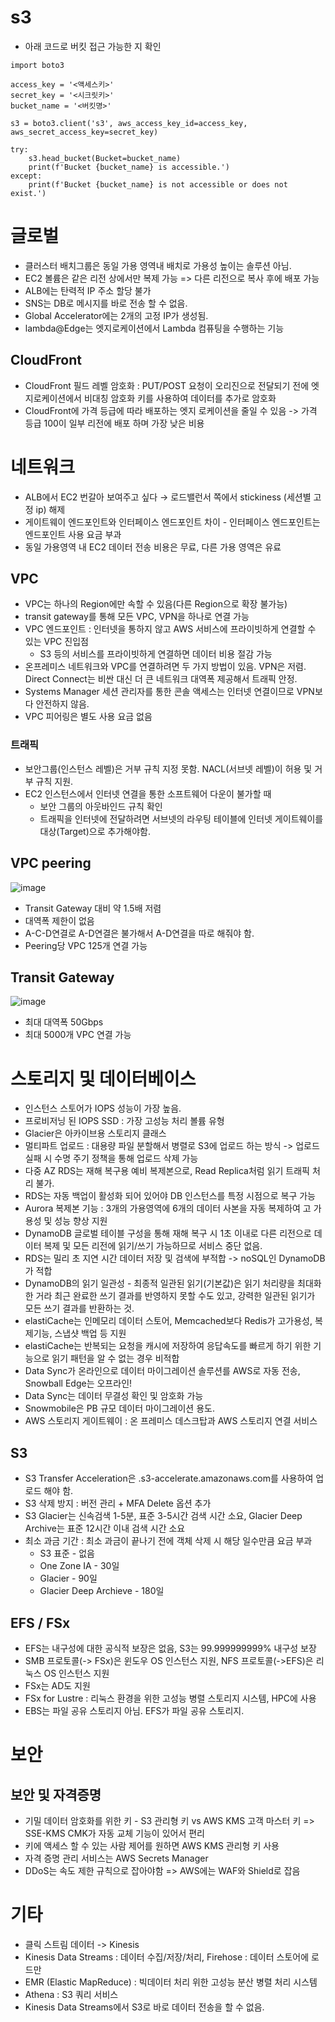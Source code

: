 # s3
- 아래 코드로 버킷 접근 가능한 지 확인 
```
import boto3

access_key = '<액세스키>'
secret_key = '<시크릿키>'
bucket_name = '<버킷명>'

s3 = boto3.client('s3', aws_access_key_id=access_key, aws_secret_access_key=secret_key)

try:
    s3.head_bucket(Bucket=bucket_name)
    print(f'Bucket {bucket_name} is accessible.')
except:
    print(f'Bucket {bucket_name} is not accessible or does not exist.')

```

# 글로벌
- 클러스터 배치그룹은 동일 가용 영역내 배치로 가용성 높이는 솔루션 아님.
- EC2 볼륨은 같은 리전 상에서만 복제 가능 => 다른 리전으로 복사 후에 배포 가능
- ALB에는 탄력적 IP 주소 할당 불가
- SNS는 DB로 메시지를 바로 전송 할 수 없음.
- Global Accelerator에는 2개의 고정 IP가 생성됨.
- lambda@Edge는 엣지로케이션에서 Lambda 컴퓨팅을 수행하는 기능

## CloudFront
- CloudFront 필드 레벨 암호화 : PUT/POST 요청이 오리진으로 전달되기 전에 엣지로케이션에서 비대칭 암호화 키를 사용하여 데이터를 추가로 암호화
- CloudFront에 가격 등급에 따라 배포하는 엣지 로케이션을 줄일 수 있음 -> 가격 등급 100이 일부 리전에 배포 하며 가장 낮은 비용







# 네트워크
- ALB에서 EC2 번갈아 보여주고 싶다 → 로드밸런서 쪽에서 stickiness (세션별 고정 ip) 해제
- 게이트웨이 엔드포인트와 인터페이스 엔드포인트 차이 - 인터페이스 엔드포인트는 엔드포인트 사용 요금 부과
- 동일 가용영역 내 EC2 데이터 전송 비용은 무료, 다른 가용 영역은 유료

## VPC
- VPC는 하나의 Region에만 속할 수 있음(다른 Region으로 확장 불가능)
- transit gateway를 통해 모든 VPC, VPN을 하나로 연결 가능 
- VPC 엔드포인트 : 인터넷을 통하지 않고 AWS 서비스에 프라이빗하게 연결할 수 있는 VPC 진입점
	- S3 등의 서비스를 프라이빗하게 연결하면 데이터 비용 절감 가능
- 온프레미스 네트워크와 VPC를 연결하려면 두 가지 방법이 있음. VPN은 저렴. Direct Connect는 비싼 대신 더 큰 네트워크 대역폭 제공해서 트래픽 안정.
- Systems Manager 세션 관리자를 통한 콘솔 액세스는 인터넷 연결이므로 VPN보다 안전하지 않음.
- VPC 피어링은 별도 사용 요금 없음

### 트래픽
- 보안그룹(인스턴스 레벨)은 거부 규칙 지정 못함. NACL(서브넷 레벨)이 허용 및 거부 규칙 지원. 
- EC2 인스턴스에서 인터넷 연결을 통한 소프트웨어 다운이 불가할 때
	- 보안 그룹의 아웃바인드 규칙 확인
	- 트래픽을 인터넷에 전달하려면 서브넷의 라우팅 테이블에 인터넷 게이트웨이를 대상(Target)으로 추가해야함.

## VPC peering

![image](https://github.com/i-zro/TIL/assets/48379869/7a3b576f-bb2a-4673-99bd-dd3fb420b084)

- Transit Gateway 대비 약 1.5배 저렴
- 대역폭 제한이 없음
- A-C-D연결로 A-D연결은 불가해서 A-D연결을 따로 해줘야 함.
- Peering당 VPC 125개 연결 가능

## Transit Gateway

![image](https://github.com/i-zro/TIL/assets/48379869/039f2ceb-94fb-473b-ba1c-9fb74bbfab78)

- 최대 대역폭 50Gbps
- 최대 5000개 VPC 연결 가능


# 스토리지 및 데이터베이스
- 인스턴스 스토어가 IOPS 성능이 가장 높음.
- 프로비저닝 된 IOPS SSD : 가장 고성능 처리 볼륨 유형
- Glacier은 아카이브용 스토리지 클래스
- 멀티파트 업로드 : 대용량 파일 분할해서 병렬로 S3에 업로드 하는 방식 -> 업로드 실패 시 수명 주기 정책을 통해 업로드 삭제 가능
- 다중 AZ RDS는 재해 복구용 예비 복제본으로, Read Replica처럼 읽기 트래픽 처리 불가.
- RDS는 자동 백업이 활성화 되어 있어야 DB 인스턴스를 특정 시점으로 복구 가능
- Aurora 복제본 기능 : 3개의 가용영역에 6개의 데이터 사본을 자동 복제하여 고 가용성 및 성능 향상 지원
- DynamoDB 글로벌 테이블 구성을 통해 재해 복구 시 1초 이내로 다른 리전으로 데이터 복제 및 모든 리전에 읽기/쓰기 가능하므로 서비스 중단 없음.
- RDS는 밀리 초 지연 시간 데이터 저장 및 검색에 부적합 -> noSQL인 DynamoDB가 적합
- DynamoDB의 읽기 일관성 - 최종적 일관된 읽기(기본값)은 읽기 처리량을 최대화 한 거라 최근 완료한 쓰기 결과를 반영하지 못할 수도 있고, 강력한 일관된 읽기가 모든 쓰기 결과를 반환하는 것.
- elastiCache는 인메모리 데이터 스토어, Memcached보다 Redis가 고가용성, 복제기능, 스냅샷 백업 등 지원
- elastiCache는 반복되는 요청을 캐시에 저장하여 응답속도를 빠르게 하기 위한 기능으로 읽기 패턴을 알 수 없는 경우 비적합
- Data Sync가 온라인으로 데이터 마이그레이션 솔루션를 AWS로 자동 전송, Snowball Edge는 오프라인!
- Data Sync는 데이터 무결성 확인 및 암호화 가능
- Snowmobile은 PB 규모 데이터 마이그레이션 용도.
- AWS 스토리지 게이트웨이 : 온 프레미스 데스크탑과 AWS 스토리지 연결 서비스

## S3
- S3 Transfer Acceleration은 <bucket>.s3-accelerate.amazonaws.com를 사용하여 업로드 해야 함.
- S3 삭제 방지 : 버전 관리 + MFA Delete 옵션 추가
- S3 Glacier는 신속검색 1-5분, 표준 3-5시간 검색 시간 소요, Glacier Deep Archive는 표준 12시간 이내 검색 시간 소요
- 최소 과금 기간 : 최소 과금이 끝나기 전에 객체 삭제 시 해당 일수만큼 요금 부과
	- S3 표준 - 없음
	- One Zone IA - 30일
	- Glacier - 90일
	- Glacier Deep Archieve - 180일 

## EFS / FSx
- EFS는 내구성에 대한 공식적 보장은 없음, S3는 99.999999999% 내구성 보장
- SMB 프로토콜(-> FSx)은 윈도우 OS 인스턴스 지원, NFS 프로토콜(->EFS)은 리눅스 OS 인스턴스 지원
- FSx는 AD도 지원
- FSx for Lustre : 리눅스 환경을 위한 고성능 병렬 스토리지 시스템, HPC에 사용
- EBS는 파일 공유 스토리지 아님. EFS가 파일 공유 스토리지.

# 보안
## 보안 및 자격증명
- 기밀 데이터 암호화를 위한 키 - S3 관리형 키 vs AWS KMS 고객 마스터 키 => SSE-KMS CMK가 자동 교체 기능이 있어서 편리
- 키에 액세스 할 수 있는 사람 제어를 원하면 AWS KMS 관리형 키 사용
- 자격 증명 관리 서비스는 AWS Secrets Manager
- DDoS는 속도 제한 규칙으로 잡아야함 => AWS에는 WAF와 Shield로 잡음


# 기타
- 클릭 스트림 데이터 -> Kinesis
- Kinesis Data Streams : 데이터 수집/저장/처리, Firehose : 데이터 스토어에 로드만
- EMR (Elastic MapReduce) : 빅데이터 처리 위한 고성능 분산 병렬 처리 시스템
- Athena : S3 쿼리 서비스 
- Kinesis Data Streams에서 S3로 바로 데이터 전송을 할 수 없음.
<!--stackedit_data:
eyJoaXN0b3J5IjpbLTQzMDQ0NzI4M119
-->

